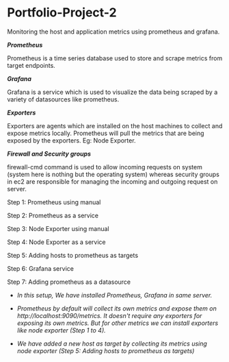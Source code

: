 # Portfolio-Project-2
Monitoring the host and application metrics using prometheus and grafana.

***Prometheus***

Prometheus is a time series database used to store and scrape metrics from target endpoints.

***Grafana***

Grafana is a service which is used to visualize the data being scraped by a variety of datasources like prometheus.

***Exporters***

Exporters are agents which are installed on the host machines to collect and expose metrics locally. Prometheus will pull the metrics that are being exposed by the exporters. Eg: Node Exporter.

***Firewall and Security groups***

firewall-cmd command is used to allow incoming requests on system (system here is nothing but the operating system) whereas security groups in ec2 are responsible for managing the incoming and outgoing request on server.

Step 1: Prometheus using manual

Step 2: Prometheus as a service

Step 3: Node Exporter using manual

Step 4: Node Exporter as a service

Step 5: Adding hosts to prometheus as targets

Step 6: Grafana service

Step 7: Adding prometheus as a datasource


- *In this setup, We have installed Prometheus, Grafana in same server.*  

- *Prometheus by default will collect its own metrics and expose them on http://localhost:9090/metrics. It doesn't require any exporters for exposing its own metrics. But for other metrics we can install exporters like node exporter (Step 1 to 4).*

- *We have added a new host as target by collecting its metrics using node exporter (Step 5: Adding hosts to prometheus as targets)*

